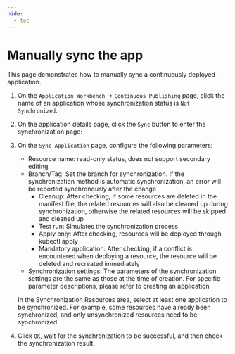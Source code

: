 ```yaml
---
hide:
  - toc
---
```


# Manually sync the app

This page demonstrates how to manually sync a continuously deployed application.

1. On the `Application Workbench` -> `Continuous Publishing` page, click the name of an application whose synchronization status is `Not Synchronized`.

    <!--![]()screenshots-->

1. On the application details page, click the `Sync` button to enter the synchronization page:

    <!--![]()screenshots-->

1. On the `Sync Application` page, configure the following parameters:

    - Resource name: read-only status, does not support secondary editing
    - Branch/Tag: Set the branch for synchronization. If the synchronization method is automatic synchronization, an error will be reported synchronously after the change
        - Cleanup: After checking, if some resources are deleted in the manifest file, the related resources will also be cleaned up during synchronization, otherwise the related resources will be skipped and cleaned up
        - Test run: Simulates the synchronization process
        - Apply only: After checking, resources will be deployed through kubectl apply
        - Mandatory application: After checking, if a conflict is encountered when deploying a resource, the resource will be deleted and recreated immediately
    - Synchronization settings: The parameters of the synchronization settings are the same as those at the time of creation. For specific parameter descriptions, please refer to creating an application

    In the Synchronization Resources area, select at least one application to be synchronized. For example, some resources have already been synchronized, and only unsynchronized resources need to be synchronized.

    <!--![]()screenshots-->

1. Click `OK`, wait for the synchronization to be successful, and then check the synchronization result.